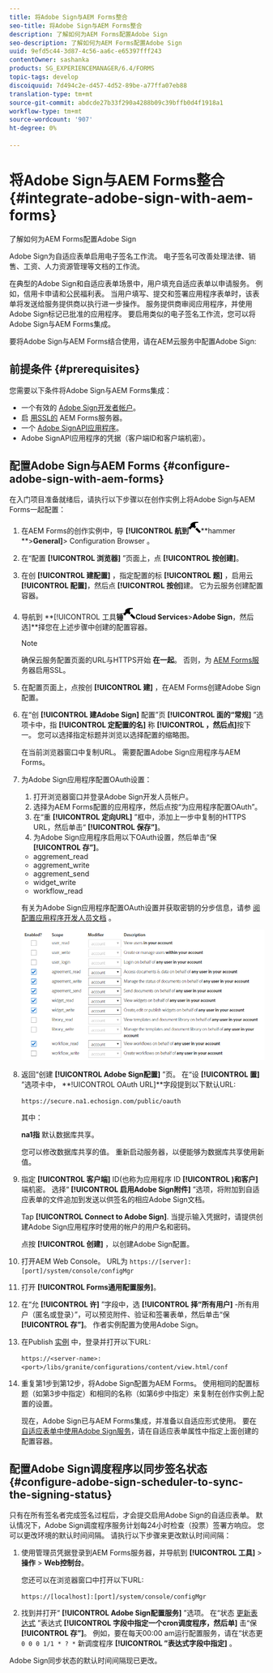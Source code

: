 ```yaml
---
title: 将Adobe Sign与AEM Forms整合
seo-title: 将Adobe Sign与AEM Forms整合
description: 了解如何为AEM Forms配置Adobe Sign
seo-description: 了解如何为AEM Forms配置Adobe Sign
uuid: 9efd5c44-3d87-4c56-aa6c-e65397fff243
contentOwner: sashanka
products: SG_EXPERIENCEMANAGER/6.4/FORMS
topic-tags: develop
discoiquuid: 7d494c2e-d457-4d52-89be-a77ffa07eb88
translation-type: tm+mt
source-git-commit: abdcde27b33f290a4288b09c39bffb0d4f1918a1
workflow-type: tm+mt
source-wordcount: '907'
ht-degree: 0%

---
```



# 将Adobe Sign与AEM Forms整合 {#integrate-adobe-sign-with-aem-forms}

了解如何为AEM Forms配置Adobe Sign

Adobe Sign为自适应表单启用电子签名工作流。 电子签名可改善处理法律、销售、工资、人力资源管理等文档的工作流。

在典型的Adobe Sign和自适应表单场景中，用户填充自适应表单以申请服务。 例如，信用卡申请和公民福利表。 当用户填写、提交和签署应用程序表单时，该表单将发送给服务提供商以执行进一步操作。 服务提供商审阅应用程序，并使用Adobe Sign标记已批准的应用程序。 要启用类似的电子签名工作流，您可以将Adobe Sign与AEM Forms集成。

要将Adobe Sign与AEM Forms结合使用，请在AEM云服务中配置Adobe Sign:

## 前提条件 {#prerequisites}

您需要以下条件将Adobe Sign与AEM Forms集成：

* 一个有效的 [Adobe Sign开发者帐户](https://acrobat.adobe.com/us/en/why-adobe/developer-form.html)。
* 启 [用SSL的](/help/sites-administering/ssl-by-default.md) AEM Forms服务器。
* 一个 [Adobe SignAPI应用程序](https://www.adobe.io/apis/documentcloud/sign/docs.html#!adobedocs/adobe-sign/master/gstarted/create_app.md)。
* Adobe SignAPI应用程序的凭据（客户端ID和客户端机密）。

## 配置Adobe Sign与AEM Forms {#configure-adobe-sign-with-aem-forms}

在入门项目准备就绪后，请执行以下步骤以在创作实例上将Adobe Sign与AEM Forms一起配置：

1. 在AEM Forms的创作实例中，导 **[!UICONTROL 航到&#x200B;**![Tools](assets/hammer.png)**hammer **>**General]**> Configuration Browser 。
1. 在“配置 **[!UICONTROL 浏览器]** ”页面上，点 **[!UICONTROL 按创建]**。
1. 在创 **[!UICONTROL 建配置]** ，指定配置的标 **[!UICONTROL 题]** ，启用云 **[!UICONTROL 配置]**，然后点 **[!UICONTROL 按创]**&#x200B;建。 它为云服务创建配置容器。
1. 导航到 **[!UICONTROL 工具&#x200B;**锤![>](assets/hammer.png)Cloud Services**>**Adobe Sign**，然后选]**择您在上述步骤中创建的配置容器。

   >[!NOTE]
   >
   >确保云服务配置页面的URL与HTTPS开始 **在一起**。 否则，为 [AEM Forms服](/help/sites-administering/ssl-by-default.md) 务器启用SSL。

1. 在配置页面上，点按创 **[!UICONTROL 建]** ，在AEM Forms创建Adobe Sign配置。
1. 在“创 **[!UICONTROL 建Adobe Sign]** 配置”页 **[!UICONTROL 面的“常规]** ”选项卡中，指 **[!UICONTROL 定配置的名]** 称 **[!UICONTROL ，然后点]**&#x200B;按下一。 您可以选择指定标题并浏览以选择配置的缩略图。

   在当前浏览器窗口中复制URL。 需要配置Adobe Sign应用程序与AEM Forms。

1. 为Adobe Sign应用程序配置OAuth设置：

   1. 打开浏览器窗口并登录Adobe Sign开发人员帐户。
   1. 选择为AEM Forms配置的应用程序，然后点按“为应用程序配置OAuth”。
   1. 在“重 **[!UICONTROL 定向URL]** ”框中，添加上一步中复制的HTTPS URL，然后单击“ **[!UICONTROL 保存”]**。
   1. 为Adobe Sign应用程序启用以下OAuth设置，然后单击“保 **[!UICONTROL 存”]**。
   * aggrement_read
   * aggrement_write
   * aggrement_send
   * widget_write
   * workflow_read

   有关为Adobe Sign应用程序配置OAuth设置并获取密钥的分步信息，请参 [阅配置应用程序开发人员文档](https://www.adobe.io/apis/documentcloud/sign/docs.html#!adobeio/adobeio-documentation/master/sign/gstarted/configure_oauth.md) 。

   ![OAuth配置](assets/oauth_config.png)

1. 返回“创建 **[!UICONTROL Adobe Sign配置]** ”页。 在“设 **[!UICONTROL 置]** ”选项卡中， **!UICONTROL OAuth URL]**字段提到以下默认URL:

   `https://secure.na1.echosign.com/public/oauth`

   其中：

   **na1指** 默认数据库共享。

   您可以修改数据库共享的值。 重新启动服务器，以便能够为数据库共享使用新值。

1. 指定 **[!UICONTROL 客户端]** ID(也称为应用程序 ID **[!UICONTROL )和客户]**&#x200B;端机密。 选择“ **[!UICONTROL 启用Adobe Sign附件]** ”选项，将附加到自适应表单的文件追加到发送以供签名的相应Adobe Sign文档。

   Tap **[!UICONTROL Connect to Adobe Sign]**. 当提示输入凭据时，请提供创建Adobe Sign应用程序时使用的帐户的用户名和密码。

   点按 **[!UICONTROL 创建]** ，以创建Adobe Sign配置。

1. 打开AEM Web Console。 URL为 `https://[server]:[port]/system/console/configMgr`
1. 打开 **[!UICONTROL Forms通用配置服务]**。
1. 在“允 **[!UICONTROL 许]** ”字段中，选 **[!UICONTROL 择“所有用户]** -所有用户（匿名或登录）”，可以预览附件、验证和签署表单，然后单击“保 **[!UICONTROL 存”]**。 作者实例配置为使用Adobe Sign。
1. 在Publish [实例](/help/sites-deploying/deploy.md) 中，登录并打开以下URL:

   `https://<server-name>:<port>/libs/granite/configurations/content/view.html/conf`

1. 重复第1步到第12步，将Adobe Sign配置为AEM Forms。 使用相同的配置标题（如第3步中指定）和相同的名称（如第6步中指定）来复制在创作实例上配置的设置。

   现在，Adobe Sign已与AEM Forms集成，并准备以自适应形式使用。 要在 [自适应表单中使用Adobe Sign服务](/help/forms/using/working-with-adobe-sign.md#configure-adobe-sign-for-an-adaptive-form)，请在自适应表单属性中指定上面创建的配置容器。

## 配置Adobe Sign调度程序以同步签名状态 {#configure-adobe-sign-scheduler-to-sync-the-signing-status}

只有在所有签名者完成签名过程后，才会提交启用Adobe Sign的自适应表单。 默认情况下，Adobe Sign调度程序服务计划每24小时检查（投票）签署方响应。 您可以更改环境的默认时间间隔。 请执行以下步骤来更改默认时间间隔：

1. 使用管理员凭据登录到AEM Forms服务器，并导航到 **[!UICONTROL 工具]** > **操作** > **Web控制台**。

   您还可以在浏览器窗口中打开以下URL:

   `https://[localhost]:[port]/system/console/configMgr`

1. 找到并打开“ **[!UICONTROL Adobe Sign配置服务]** ”选项。 在“状态 [更新表达式](https://en.wikipedia.org/wiki/Cron#CRON_expression) ”表达式 **[!UICONTROL 字段中指定一个cron调度程序，然后单]** 击“保 **[!UICONTROL 存”]**。 例如，要在每天00:00 am运行配置服务，请在“状态更 `0 0 0 1/1 * ? *` 新调度程序 **[!UICONTROL ”表达式字段中指定]** 。

Adobe Sign同步状态的默认时间间隔现已更改。
